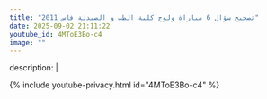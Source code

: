 ```yaml
---
title: "تصحيح سؤال 6 مباراة ولوج كلية الطب و الصيدلة فاس 2011"
date: 2025-09-02 21:11:22 
youtube_id: 4MToE3Bo-c4
image: ""
---
```

description: |
  
{% include youtube-privacy.html id="4MToE3Bo-c4" %}
